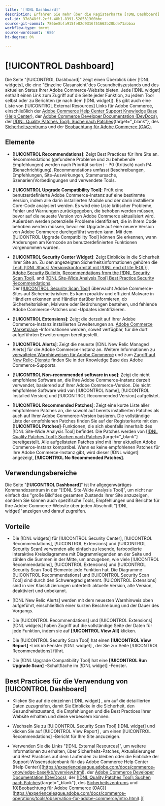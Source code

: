 ```yaml
---
title: '[!DNL Dashboard]'
description: Erfahren Sie mehr über die Registerkarte [!DNL Dashboard] im  [!DNL Site-Wide Analysis Tool], die Elemente, den Verwendungszeitpunkt, die Vorteile und Best Practices.
exl-id: 37d848ff-2cff-48b1-8391-520531300bbc
source-git-commit: 786be8bfa915fe82d9316f51662b20bde71abbaa
workflow-type: tm+mt
source-wordcount: '686'
ht-degree: 0%

---
```


# [!UICONTROL Dashboard]

Die Seite &quot;[!UICONTROL Dashboard]&quot; zeigt einen Überblick über [!DNL widgets], die eine &quot;Einzelne Glasansicht&quot;des Gesundheitszustands und des aktuellen Status Ihrer Adobe Commerce-Website bieten. Jede [!DNL widget] enthält einen Link zum Zugriff auf die Seite jeder Funktion, zu jedem Tool selbst oder zu Berichten (je nach dem [!DNL widget]).
Es gibt auch eine Liste von [!UICONTROL External Resources] Links für Adobe Commerce, einschließlich der [Adobe Commerce Help Center Support Knowledge Base (Help Center)](https://experienceleague.adobe.com/docs/commerce-knowledge-base/kb/overview.html), der [Adobe Commerce Developer Documentation (DevDocs)](https://developer.adobe.com/commerce/docs/), der [[!DNL Quality Patches Tool]: Suche nach Patches](https://experienceleague.adobe.com/tools/commerce-quality-patches/index.html){target="_blank"}, des [Sicherheitszentrums](https://helpx.adobe.com/security.html) und der [Beobachtung für Adobe Commerce (OAC)](https://experienceleague.adobe.com/docs/commerce-operations/tools/observation-for-adobe-commerce/intro.html).

## Elemente

* **[!UICONTROL Recommendations]**: Zeigt Best Practices für Ihre Site an. Recommendations (gefundene Probleme und zu behebende Empfehlungen) werden nach Priorität sortiert - P0 (Kritisch) nach P4 (Benachrichtigung).
Recommendations umfasst Beschreibungen, Empfehlungen, Site-Auswirkungen, Stammursache, Szenarien/Vorbedingungen und verwendete Tools.

* **[!UICONTROL Upgrade Compatibility Tool]**: Prüft eine benutzerdefinierte Adobe Commerce-Instanz auf eine bestimmte Version, indem alle darin installierten Module und der darin installierte Core-Code analysiert werden. Es wird eine Liste kritischer Probleme, Fehler und Warnungen zurückgegeben, die behoben werden müssen, bevor auf die neueste Version von Adobe Commerce aktualisiert wird. Außerdem werden potenzielle Probleme identifiziert, die in Ihrem Code behoben werden müssen, bevor ein Upgrade auf eine neuere Version von Adobe Commerce durchgeführt werden kann.
Mit dem [!UICONTROL Upgrade Compatibility Tool] können Sie erkennen, wann Änderungen am Kerncode an benutzerdefinierten Funktionen vorgenommen wurden.

* **[!UICONTROL Security Center Widget]**: Zeigt Einblicke in die Sicherheit Ihrer Site an.
Zu den angezeigten Sicherheitsinformationen gehören die [Tech [!DNL Stack] Versionskonformität mit [!DNL end of life (EOL)]](https://experienceleague.adobe.com/docs/commerce-operations/installation-guide/system-requirements.html), [Adobe Security Bulletin](https://helpx.adobe.com/security/security-bulletin.html), [Recommendations from the [!DNL Security Scan Tool]](https://experienceleague.adobe.com/docs/commerce-admin/systems/security/security-scan.html), and [[!DNL Site-Wide Analysis Tool] Best Practice Security Recommendations](https://experienceleague.adobe.com/docs/commerce-operations/tools/site-wide-analysis-tool/recommendations.html).<br>
Der [[!UICONTROL Security Scan Tool]](https://experienceleague.adobe.com/docs/commerce-admin/systems/security/security-scan.html) überwacht Adobe Commerce-Sites auf Sicherheitsrisiken. Es kann proaktiv und effizient Malware in Händlern erkennen und Händler darüber informieren, ob Sicherheitsrisiken, Malware oder Bedrohungen bestehen, und fehlende Adobe Commerce-Patches und -Updates identifizieren.

* **[!UICONTROL Extensions]**: Zeigt die derzeit auf Ihrer Adobe Commerce-Instanz installierten Erweiterungen an. [Adobe Commerce Marketplace](https://marketplace.magento.com/extensions.html) -Informationen werden, soweit verfügbar, für die dort aufgeführten Erweiterungen bereitgestellt.

* **[!UICONTROL Alerts]**: Zeigt die neueste [!DNL New Relic Managed Alerts] für die Adobe Commerce-Instanz an. Weitere Informationen zu [verwalteten Warnhinweisen für Adobe Commerce](https://experienceleague.adobe.com/docs/commerce-knowledge-base/kb/support-tools/managed-alerts/managed-alerts-for-magento-commerce.html) und zum [Zugriff auf New Relic-Dienste](https://experienceleague.adobe.com/docs/commerce-knowledge-base/kb/faq/access-new-relic-services.html) finden Sie in der Knowledge Base des Adobe Commerce-Supports.

* **[!UICONTROL Non-recommended software in use]**: Zeigt die nicht empfohlene Software an, die Ihre Adobe Commerce-Instanz derzeit verwendet, basierend auf Ihrer Adobe Commerce-Version. Die nicht empfohlene Software wird von [!UICONTROL Name], [!UICONTROL Installed Version] und [!UICONTROL Recommended Version] aufgelistet.

* **[!UICONTROL Recommended Patches]**: Zeigt eine kurze Liste aller empfohlenen Patches an, die sowohl auf bereits installierten Patches als auch auf Ihrer Adobe Commerce-Version basieren. Die vollständige Liste der empfohlenen Patches finden Sie auf der Registerkarte mit den **[!UICONTROL Patches]**-Funktionen, die sich ebenfalls innerhalb des [!DNL Site-Wide Analysis Tool] befindet. Die Patches werden von [[!DNL Quality Patches Tool]: Suchen nach Patches](https://experienceleague.adobe.com/tools/commerce-quality-patches/index.html){target="_blank"} bereitgestellt. Alle aufgelisteten Patches sind mit Ihrer aktuellen Adobe Commerce-Instanz kompatibel.
Wenn es keine empfohlenen Patches für Ihre Adobe Commerce-Instanz gibt, wird dieser [!DNL widget] angezeigt, **[!UICONTROL No Recommended Patches]**.

## Verwendungsbereiche

Die Seite &quot;**[!UICONTROL Dashboard]**&quot; ist Ihr allgegenwärtiges Kommandozentrum in der &quot;[!DNL Site-Wide Analysis Tool]&quot;, um nicht nur einfach das &quot;große Bild&quot;des gesamten Zustands Ihrer Site anzuzeigen, sondern Sie können auch spezifische Tools, Empfehlungen und Berichte für Ihre Adobe Commerce-Website über jeden Abschnitt &quot;[!DNL widget]&quot;anzeigen und darauf zugreifen.

## Vorteile

* Die [!DNL widgets] für [!UICONTROL Security Center], [!UICONTROL Recommendations], [!UICONTROL Extensions] und [!UICONTROL Security Scan] verwenden alle einfach zu lesende, farbcodierte interaktive Kreisdiagramme mit Diagrammlegenden an der Seite und zählen die Summen in der Mitte, um anzugeben, wie viele [!UICONTROL Recommendations], [!UICONTROL Extensions] und [!UICONTROL Security Scan Tool] Elemente jede Funktion hat. Die Diagramme [!UICONTROL Recommendations] und [!UICONTROL Security Scan Tool] sind durch den Schweregrad getrennt. [!UICONTROL Extensions] sind in vier Klassifizierungen unterteilt: aktuelle Version, alte Version, deaktiviert und unbekannt.

* [!DNL New Relic Alerts] werden mit dem neuesten Warnhinweis oben aufgeführt, einschließlich einer kurzen Beschreibung und der Dauer des Vorgangs.

* Die [!UICONTROL Recommendations] und [!UICONTROL Extensions] [!DNL widgets] haben Zugriff auf die vollständige Seite der Daten für jede Funktion, indem sie auf **[!UICONTROL View All]** klicken.

* Die [!UICONTROL Security Scan Tool] hat einen **[!UICONTROL View Report]** -Link im Fenster [!DNL widget] , der Sie zur Seite [!UICONTROL Recommendations] führt.

* Die [!DNL Upgrade Compatibility Tool] hat eine **[!UICONTROL Run Upgrade Scan]** -Schaltfläche im [!DNL widget] -Fenster.

## Best Practices für die Verwendung von [!UICONTROL Dashboard]

* Klicken Sie auf die einzelnen [!DNL widget] , um auf die detaillierten Daten zuzugreifen, damit Sie Einblicke in die Sicherheit, den Gesundheitszustand, die Empfehlungen und die Best Practices Ihrer Website erhalten und diese verbessern können.

* Wechseln Sie zu [!UICONTROL Security Scan Tool] [!DNL widget] und klicken Sie auf [!UICONTROL View Report] , um einen [!UICONTROL Recommendations] -Bericht für Ihre Site anzuzeigen.

* Verwenden Sie die Links &quot;[!DNL External Resources]&quot;, um weitere Informationen zu erhalten, über Sicherheits-Patches, Aktualisierungen und Best Practices auf dem Laufenden zu bleiben oder die Einblicke der Support-Wissensdatenbank für das Adobe Commerce Help Center (Help Center)](https://experienceleague.adobe.com/docs/commerce-knowledge-base/kb/overview.html), der [Adobe Commerce Developer Documentation (DevDocs)](https://developer.adobe.com/commerce/docs/), der [[!DNL Quality Patches Tool]: Suchen nach Patches](https://experienceleague.adobe.com/tools/commerce-quality-patches/index.html){target="_blank"}, des [Sicherheitszentrums](https://helpx.adobe.com/security.html) und 10}Beobachtung für Adobe Commerce (OAC)](https://experienceleague.adobe.com/docs/commerce-operations/tools/observation-for-adobe-commerce/intro.html).[[
